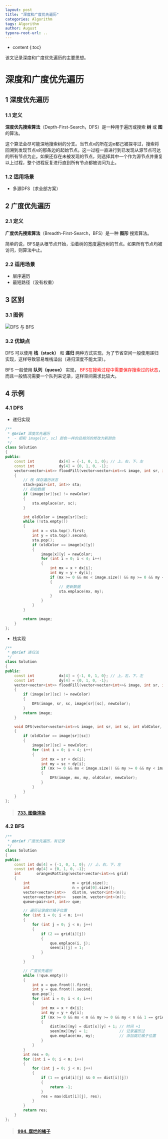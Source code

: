 ```yaml
---
layout: post
title: "深度和广度优先遍历"
categories: Algorithm
tags: Algorithm
author: August
typora-root-url: ..
---
```


* content
{:toc}

该文记录深度和广度优先遍历的主要思想。



# 深度和广度优先遍历



## 1 深度优先遍历

### 1.1 定义

**深度优先搜索算法**（Depth-First-Search，DFS）是一种用于遍历或搜索 **树** 或 **图** 的算法。

这个算法会尽可能深地搜索树的分支。当节点v的所在边e都己被探寻过，搜索将回溯到发现节点v的那条边的起始节点。这一过程一直进行到已发现从源节点可达的所有节点为止。如果还存在未被发现的节点，则选择其中一个作为源节点并重复以上过程，整个进程反复进行直到所有节点都被访问为止。

### 1.2 适用场景

- 多源DFS（求全部方案）



## 2 广度优先遍历

### 2.1 定义

**广度优先搜索算法**（Breadth-First-Search，BFS）是一种 **图形** 搜索算法。

简单的说，BFS是从根节点开始，沿着树的宽度遍历树的节点。如果所有节点均被访问，则算法中止。

### 2.2 适用场景

- 层序遍历
- 最短路径（没有权重）



## 3 区别

### 3.1 图例

![DFS 与 BFS](/media/image/2022-05-08-%E6%B7%B1%E5%BA%A6%E5%92%8C%E5%B9%BF%E5%BA%A6%E4%BC%98%E5%85%88%E9%81%8D%E5%8E%86/DFS&BFS.jpeg)



### 3.2 优缺点

DFS 可以使用 **栈（stack）** 和 **递归** 两种方式实现，为了节省空间一般使用递归实现，这样导致容易堆栈溢出（递归深度不能太深）。

BFS 一般使用 **队列（queue）** 实现， <font color="red">BFS在搜索过程中需要保存搜索过的状态</font>，而且一般情况需要一个队列来记录，这样空间需求比较大。




## 4 示例

### 4.1 DFS

- 递归实现

```cpp
/**
 * @brief 深度优先遍历
 *  - 把和 image[sr, sc] 颜色一样的且相邻的修改为新颜色
 */
class Solution
{
public:
    const int           dx[4] = {-1, 0, 1, 0}; // 上，右，下，左
    const int           dy[4] = {0, 1, 0, -1};
    vector<vector<int>> floodFill(vector<vector<int>>& image, int sr, int sc, int newColor)
    {
        // 栈 保存遍历状态
        stack<pair<int, int>> sta;
        // 初始数据
        if (image[sr][sc] != newColor)
        {
            sta.emplace(sr, sc);
        }

        int oldColor = image[sr][sc];
        while (!sta.empty())
        {
            int x = sta.top().first;
            int y = sta.top().second;
            sta.pop();
            if (oldColor == image[x][y])
            {
                image[x][y] = newColor;
                for (int i = 0; i < 4; i++)
                {
                    int mx = x + dx[i];
                    int my = y + dy[i];
                    if (mx >= 0 && mx < image.size() && my >= 0 && my < image[0].size())
                    {
                        // 更新数据
                        sta.emplace(mx, my);
                    }
                }
            }
        }

        return image;
    }
};
```

- 栈实现

```cpp
/**
 * @brief 递归法
 */
class Solution
{
public:
    const int           dx[4] = {-1, 0, 1, 0}; // 上，右，下，左
    const int           dy[4] = {0, 1, 0, -1};
    vector<vector<int>> floodFill(vector<vector<int>>& image, int sr, int sc, int newColor)
    {
        if (image[sr][sc] != newColor)
        {
            DFS(image, sr, sc, image[sr][sc], newColor);
        }
        return image;
    }

    void DFS(vector<vector<int>>& image, int sr, int sc, int oldColor, int newColor)
    {
        if (oldColor == image[sr][sc])
        {
            image[sr][sc] = newColor;
            for (int i = 0; i < 4; i++)
            {
                int mx = sr + dx[i];
                int my = sc + dy[i];
                if (mx >= 0 && mx < image.size() && my >= 0 && my < image[0].size())
                {
                    DFS(image, mx, my, oldColor, newColor);
                }
            }
        }
    }
};
```

> #### [733. 图像渲染](https://leetcode-cn.com/problems/flood-fill/)

### 4.2 BFS

```cpp
/**
 * @brief 广度优先遍历，有记录
 */
class Solution
{
public:
    const int dx[4] = {-1, 0, 1, 0}; // 上，右，下，左
    const int dy[4] = {0, 1, 0, -1};
    int       orangesRotting(vector<vector<int>>& grid)
    {
        int                   m = grid.size();
        int                   n = grid[0].size();
        vector<vector<int>>   dist(m, vector<int>(n));
        vector<vector<int>>   seen(m, vector<int>(n));
        queue<pair<int, int>> que;

        // 遍历记录腐烂橘子位置
        for (int i = 0; i < m; i++)
        {
            for (int j = 0; j < n; j++)
            {
                if (2 == grid[i][j])
                {
                    que.emplace(i, j);
                    seen[i][j] = 1;
                }
            }
        }

        // 广度优先遍历
        while (!que.empty())
        {
            int x = que.front().first;
            int y = que.front().second;
            que.pop();
            for (int i = 0; i < 4; i++)
            {
                int mx = x + dx[i];
                int my = y + dy[i];
                if (mx >= 0 && mx < m && my >= 0 && my < n && 1 == grid[mx][my] && 0 == seen[mx][my])
                {
                    dist[mx][my] = dist[x][y] + 1; // 时间 +1
                    seen[mx][my] = 1;              // 记录遍历过
                    que.emplace(mx, my);           // 添加腐烂橘子位置
                }
            }
        }
        int res = 0;
        for (int i = 0; i < m; i++)
        {
            for (int j = 0; j < n; j++)
            {
                if (1 == grid[i][j] && 0 == dist[i][j])
                {
                    return -1;
                }
                res = max(dist[i][j], res);
            }
        }
        return res;
    }
};
```

>#### [994. 腐烂的橘子](https://leetcode-cn.com/problems/rotting-oranges/)

